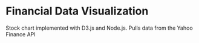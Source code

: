 # Financial Data Visualization

Stock chart implemented with D3.js and Node.js. Pulls data from the Yahoo Finance API